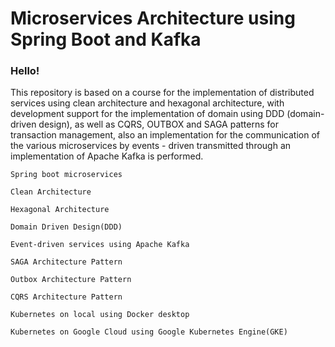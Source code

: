 # Microservices Architecture using Spring Boot and Kafka

### Hello!

This repository is based on a course for the implementation of distributed services using clean architecture and hexagonal architecture, with development support for the implementation of domain using DDD (domain-driven design), as well as CQRS, OUTBOX and SAGA patterns for transaction management, also an implementation for the communication of the various microservices by events - driven transmitted through an implementation of Apache Kafka is performed.

    Spring boot microservices

    Clean Architecture

    Hexagonal Architecture

    Domain Driven Design(DDD)

    Event-driven services using Apache Kafka

    SAGA Architecture Pattern

    Outbox Architecture Pattern

    CQRS Architecture Pattern

    Kubernetes on local using Docker desktop

    Kubernetes on Google Cloud using Google Kubernetes Engine(GKE)